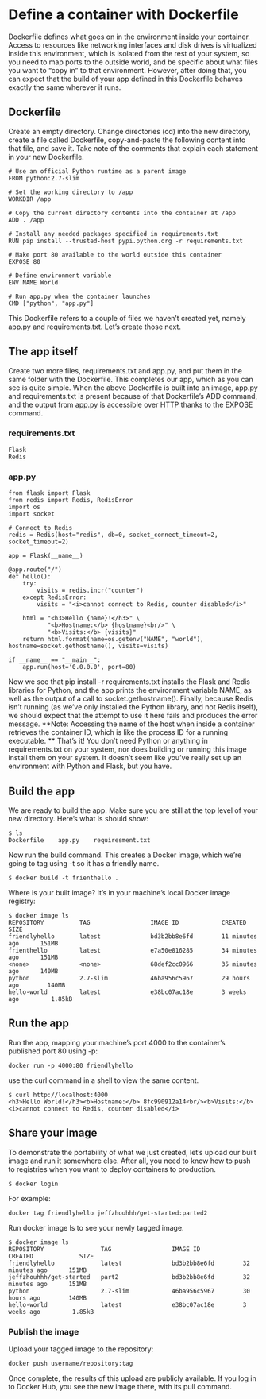 # Define a container with Dockerfile
Dockerfile defines what goes on in the environment inside your container. Access to resources like networking interfaces and disk drives is virtualized inside this environment, which is isolated from the rest of your system, so you need to map ports to the outside world, and be specific about what files you want to “copy in” to that environment. However, after doing that, you can expect that the build of your app defined in this Dockerfile behaves exactly the same wherever it runs.

## Dockerfile
Create an empty directory. Change directories (cd) into the new directory, create a file called Dockerfile, copy-and-paste the following content into that file, and save it. Take note of the comments that explain each statement in your new Dockerfile.
```
# Use an official Python runtime as a parent image
FROM python:2.7-slim

# Set the working directory to /app
WORKDIR /app

# Copy the current directory contents into the container at /app
ADD . /app

# Install any needed packages specified in requirements.txt
RUN pip install --trusted-host pypi.python.org -r requirements.txt

# Make port 80 available to the world outside this container
EXPOSE 80

# Define environment variable
ENV NAME World

# Run app.py when the container launches
CMD ["python", "app.py"] 
```
This Dockerfile refers to a couple of files we haven’t created yet, namely app.py and requirements.txt. Let’s create those next.

## The app itself
Create two more files, requirements.txt and app.py, and put them in the same folder with the Dockerfile. This completes our app, which as you can see is quite simple. When the above Dockerfile is built into an image, app.py and requirements.txt is present because of that Dockerfile’s ADD command, and the output from app.py is accessible over HTTP thanks to the EXPOSE command.

### requirements.txt
```
Flask
Redis
```

### app.py
```
from flask import Flask
from redis import Redis, RedisError
import os
import socket

# Connect to Redis
redis = Redis(host="redis", db=0, socket_connect_timeout=2, socket_timeout=2)

app = Flask(__name__)

@app.route("/")
def hello():
    try:
        visits = redis.incr("counter")
    except RedisError:
        visits = "<i>cannot connect to Redis, counter disabled</i>"

    html = "<h3>Hello {name}!</h3>" \
           "<b>Hostname:</b> {hostname}<br/>" \
           "<b>Visits:</b> {visits}"
    return html.format(name=os.getenv("NAME", "world"), hostname=socket.gethostname(), visits=visits)

if __name__ == "__main__":
    app.run(host='0.0.0.0', port=80)
```
Now we see that pip install -r requirements.txt installs the Flask and Redis libraries for Python, and the app prints the environment variable NAME, as well as the output of a call to socket.gethostname(). Finally, because Redis isn’t running (as we’ve only installed the Python library, and not Redis itself), we should expect that the attempt to use it here fails and produces the error message.
**Note: Accessing the name of the host when inside a container retrieves the container ID, which is like the process ID for a running executable. **
That’s it! You don’t need Python or anything in requirements.txt on your system, nor does building or running this image install them on your system. It doesn’t seem like you’ve really set up an environment with Python and Flask, but you have.

## Build the app
We are ready to build the app. Make sure you are still at the top level of your new directory. Here’s what ls should show:
```
$ ls
Dockerfile 	  app.py    requiresment.txt
```
Now run the build command. This creates a Docker image, which we’re going to tag using -t so it has a friendly name.
```
$ docker build -t frienthello .
```
Where is your built image? It’s in your machine’s local Docker image registry:
```
$ docker image ls
REPOSITORY          TAG                 IMAGE ID            CREATED             SIZE
friendlyhello       latest              bd3b2bb8e6fd        11 minutes ago      151MB
frienthello         latest              e7a50e816285        34 minutes ago      151MB
<none>              <none>              68def2cc0966        35 minutes ago      140MB
python              2.7-slim            46ba956c5967        29 hours ago        140MB
hello-world         latest              e38bc07ac18e        3 weeks ago         1.85kB
```

## Run the app
Run the app, mapping your machine’s port 4000 to the container’s published port 80 using -p:
```
docker run -p 4000:80 friendlyhello
```
use the curl command in a shell to view the same content.

```
$ curl http://localhost:4000
<h3>Hello World!</h3><b>Hostname:</b> 8fc990912a14<br/><b>Visits:</b> <i>cannot connect to Redis, counter disabled</i>
```

## Share your image
To demonstrate the portability of what we just created, let’s upload our built image and run it somewhere else. After all, you need to know how to push to registries when you want to deploy containers to production.
``` 
$ docker login
```
For example:
```
docker tag friendlyhello jeffzhouhhh/get-started:parted2 
```
Run docker image ls to see your newly tagged image.
``` 
$ docker image ls
REPOSITORY                TAG                 IMAGE ID            CREATED             SIZE
friendlyhello             latest              bd3b2bb8e6fd        32 minutes ago      151MB
jeffzhouhhh/get-started   part2               bd3b2bb8e6fd        32 minutes ago      151MB
python                    2.7-slim            46ba956c5967        30 hours ago        140MB
hello-world               latest              e38bc07ac18e        3 weeks ago         1.85kB
```
### Publish the image
Upload your tagged image to the repository:
```
docker push username/repository:tag
```
Once complete, the results of this upload are publicly available. If you log in to Docker Hub, you see the new image there, with its pull command.
